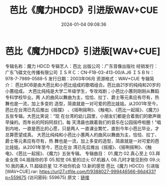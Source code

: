 ﻿---
title: 芭比《魔力HDCD》引进版WAV+CUE
date: 2024-01-04 09:08:36
categories: WAV车载音乐、镜像
tags: 华语中文
---
# 芭比《魔力HDCD》引进版[WAV+CUE]

专辑名称：魔力 HDCD
专辑艺人：芭比
出版公司：广东音像出版社
经销发行：广东飞碟文化传播有限公司
ＩＳＲＣ：CN-F18-03-413-00/A.J6
ＩＳＢＮ：978-7-7989-0588-5
发行日期：2003年06月
资源格式：WAV+CUE
专辑简介：
芭比BOB是由大芭比和小芭比组成的歌唱组合。芭比由21岁的纯纯和20岁的小蕙组成。
大芭比纯纯是大学二年级学生，专攻戏剧；小芭比小蕙则刚刚从舞蹈专科学校毕业。两
人的曲风以舞曲为主，恰恰、拉丁、爵士等元素应有尽有，热舞也是一流，加上多变的
造型，简直就是一对可爱的芭比娃娃。从2001年至今，芭比在台湾已先后推出《摇摆》
、《摇咧摇咧》、《触电》、《芭比一起摇》、《魔力》五张专辑。大芭比笑说：“现
在台湾的幼儿园里，小朋友们都是合着我们的歌声做早操的。而年长的阿妈阿叔们，每
天清晨也跟着我们的音乐在公园摇呼啦圈！”唱到内地，一直是芭比的心愿，只是两人
一直课业繁忙，直到今年小芭比毕业，才总算愿望成真。
大芭比纯纯和小芭比小蕙两人的曲风以舞曲为主，恰恰、拉丁、爵士等元素应有尽有，热
舞也是一流，加上多变的造型，简直就是一对可爱的芭比娃娃。从2001年至今，芭比在台
湾已先后推出《摇摆》、《摇咧摇咧》、《触电》、《芭比一起摇》、《魔力》五张专辑。
专辑曲目：
01.魔力
02.真心至上
03.拜金女孩
04.摇摇你的手
05.知觉
06.爱的过火
07.机器人
08.几时才能见到你
09.火
10.我的美人
11.超级巨星
12.不给你机会
13.新的感觉
芭比《魔力 HDCD》引进版[WAV+CUE].rar: https://url27.ctfile.com/f/9388027-999446566-66d433?p=559675
(访问密码: 559675)
原文：[链接](https://blog.sina.com.cn/s/blog_1647c7e760103142j.html)